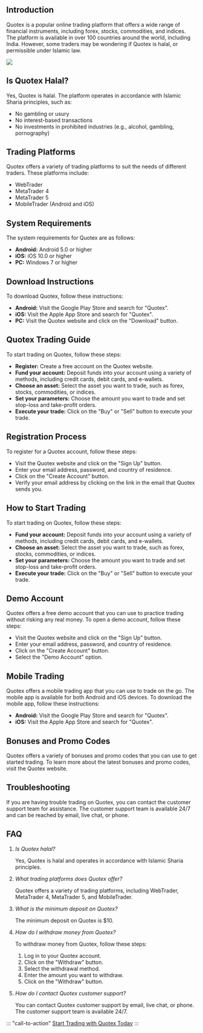 ## Introduction

Quotex is a popular online trading platform that offers a wide range of
financial instruments, including forex, stocks, commodities, and
indices. The platform is available in over 100 countries around the
world, including India. However, some traders may be wondering if Quotex
is halal, or permissible under Islamic law.

[![](https://static.quotex.io/files/4_en/300_250.jpg)](https://traff.sbs/brokerqxlid)

## Is Quotex Halal?

Yes, Quotex is halal. The platform operates in accordance with Islamic
Sharia principles, such as:

-   No gambling or usury
-   No interest-based transactions
-   No investments in prohibited industries (e.g., alcohol, gambling,
    pornography)

## Trading Platforms

Quotex offers a variety of trading platforms to suit the needs of
different traders. These platforms include:

-   WebTrader
-   MetaTrader 4
-   MetaTrader 5
-   MobileTrader (Android and iOS)

## System Requirements

The system requirements for Quotex are as follows:

-   **Android:** Android 5.0 or higher
-   **iOS:** iOS 10.0 or higher
-   **PC:** Windows 7 or higher

## Download Instructions

To download Quotex, follow these instructions:

-   **Android:** Visit the Google Play Store and search for
    "Quotex".
-   **iOS:** Visit the Apple App Store and search for "Quotex".
-   **PC:** Visit the Quotex website and click on the "Download"
    button.

## Quotex Trading Guide

To start trading on Quotex, follow these steps:

-   **Register:** Create a free account on the Quotex website.
-   **Fund your account:** Deposit funds into your account using a
    variety of methods, including credit cards, debit cards, and
    e-wallets.
-   **Choose an asset:** Select the asset you want to trade, such as
    forex, stocks, commodities, or indices.
-   **Set your parameters:** Choose the amount you want to trade and set
    stop-loss and take-profit orders.
-   **Execute your trade:** Click on the "Buy" or "Sell"
    button to execute your trade.

## Registration Process

To register for a Quotex account, follow these steps:

-   Visit the Quotex website and click on the "Sign Up" button.
-   Enter your email address, password, and country of residence.
-   Click on the "Create Account" button.
-   Verify your email address by clicking on the link in the email that
    Quotex sends you.

## How to Start Trading

To start trading on Quotex, follow these steps:

-   **Fund your account:** Deposit funds into your account using a
    variety of methods, including credit cards, debit cards, and
    e-wallets.
-   **Choose an asset:** Select the asset you want to trade, such as
    forex, stocks, commodities, or indices.
-   **Set your parameters:** Choose the amount you want to trade and set
    stop-loss and take-profit orders.
-   **Execute your trade:** Click on the "Buy" or "Sell"
    button to execute your trade.

## Demo Account

Quotex offers a free demo account that you can use to practice trading
without risking any real money. To open a demo account, follow these
steps:

-   Visit the Quotex website and click on the "Sign Up" button.
-   Enter your email address, password, and country of residence.
-   Click on the "Create Account" button.
-   Select the "Demo Account" option.

## Mobile Trading

Quotex offers a mobile trading app that you can use to trade on the go.
The mobile app is available for both Android and iOS devices. To
download the mobile app, follow these instructions:

-   **Android:** Visit the Google Play Store and search for
    "Quotex".
-   **iOS:** Visit the Apple App Store and search for "Quotex".

## Bonuses and Promo Codes

Quotex offers a variety of bonuses and promo codes that you can use to
get started trading. To learn more about the latest bonuses and promo
codes, visit the Quotex website.

## Troubleshooting

If you are having trouble trading on Quotex, you can contact the
customer support team for assistance. The customer support team is
available 24/7 and can be reached by email, live chat, or phone.

## FAQ

1.  *Is Quotex halal?*

    Yes, Quotex is halal and operates in accordance with Islamic Sharia
    principles.

2.  *What trading platforms does Quotex offer?*

    Quotex offers a variety of trading platforms, including WebTrader,
    MetaTrader 4, MetaTrader 5, and MobileTrader.

3.  *What is the minimum deposit on Quotex?*

    The minimum deposit on Quotex is \$10.

4.  *How do I withdraw money from Quotex?*

    To withdraw money from Quotex, follow these steps:

    1.  Log in to your Quotex account.
    2.  Click on the "Withdraw" button.
    3.  Select the withdrawal method.
    4.  Enter the amount you want to withdraw.
    5.  Click on the "Withdraw" button.

5.  *How do I contact Quotex customer support?*

    You can contact Quotex customer support by email, live chat, or
    phone. The customer support team is available 24/7.

::: \"call-to-action\"
[Start Trading with Quotex
Today](\%22https://broker-qx.pro/sign-up/?lid=1102511\%22)
:::


